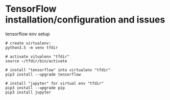 # TensorFlow installation/configuration and issues
tensorflow env setup
````
# create virtualenv:
python3.5 -m venv tfdir

# activate vitualenv "tfdir"
source ~/tfdir/bin/activate

# install "tensorflow" into virtualenv "tfdir"
pip3 install --upgrade tensorflow

# install "jupyter" for virtual env "tfdir"
pip3 install --upgrade pip
pip3 install jupyter
````
